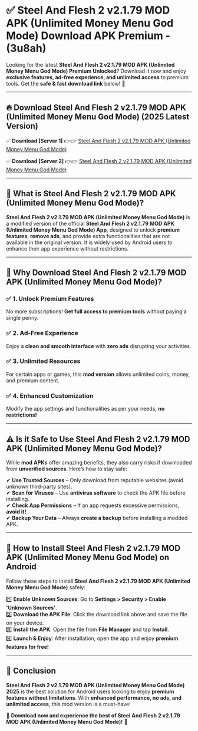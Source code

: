 
# ✅ Steel And Flesh 2 v2.1.79 MOD APK (Unlimited Money Menu God Mode) Download APK Premium -  (3u8ah) 

Looking for the latest **Steel And Flesh 2 v2.1.79 MOD APK (Unlimited Money Menu God Mode) Premium Unlocked**? Download it now and enjoy **exclusive features, ad-free experience, and unlimited access** to premium tools. Get the **safe & fast download link** below! 🚀

---

## 🔥 Download Steel And Flesh 2 v2.1.79 MOD APK (Unlimited Money Menu God Mode) (2025 Latest Version)

✅ **Download [Server 1]** 👉👉 [Steel And Flesh 2 v2.1.79 MOD APK (Unlimited Money Menu God Mode) ](https://apkcomod.com?title=Steel_And_Flesh_2_v2.1.79_MOD_APK_(Unlimited_Money_Menu_God_Mode))  

✅ **Download [Server 2]** 👉👉 [Steel And Flesh 2 v2.1.79 MOD APK (Unlimited Money Menu God Mode) ](https://apkcomod.com?title=Steel_And_Flesh_2_v2.1.79_MOD_APK_(Unlimited_Money_Menu_God_Mode))  


---

## 📌 What is Steel And Flesh 2 v2.1.79 MOD APK (Unlimited Money Menu God Mode)?

**Steel And Flesh 2 v2.1.79 MOD APK (Unlimited Money Menu God Mode)** is a modified version of the official **Steel And Flesh 2 v2.1.79 MOD APK (Unlimited Money Menu God Mode) App**, designed to unlock **premium features**, **remove ads**, and provide extra functionalities that are not available in the original version. It is widely used by Android users to enhance their app experience without restrictions.

---

## 🌟 Why Download Steel And Flesh 2 v2.1.79 MOD APK (Unlimited Money Menu God Mode)?

### ✅ 1. Unlock Premium Features
No more subscriptions! **Get full access to premium tools** without paying a single penny.

### ✅ 2. Ad-Free Experience
Enjoy a **clean and smooth interface** with **zero ads** disrupting your activities.

### ✅ 3. Unlimited Resources
For certain apps or games, this **mod version** allows unlimited coins, money, and premium content.

### ✅ 4. Enhanced Customization
Modify the app settings and functionalities as per your needs, **no restrictions!**

---

## ⚠️ Is it Safe to Use Steel And Flesh 2 v2.1.79 MOD APK (Unlimited Money Menu God Mode)?

While **mod APKs** offer amazing benefits, they also carry risks if downloaded from **unverified sources**. Here’s how to stay safe:

✔ **Use Trusted Sources** – Only download from reputable websites (avoid unknown third-party sites).  
✔ **Scan for Viruses** – Use **antivirus software** to check the APK file before installing.  
✔ **Check App Permissions** – If an app requests excessive permissions, **avoid it!**  
✔ **Backup Your Data** – Always **create a backup** before installing a modded APK.

---

## 📲 How to Install Steel And Flesh 2 v2.1.79 MOD APK (Unlimited Money Menu God Mode) on Android

Follow these steps to install **Steel And Flesh 2 v2.1.79 MOD APK (Unlimited Money Menu God Mode)** safely:

1️⃣ **Enable Unknown Sources**: Go to **Settings > Security > Enable 'Unknown Sources'**.  
2️⃣ **Download the APK File**: Click the download link above and save the file on your device.  
3️⃣ **Install the APK**: Open the file from **File Manager** and tap **Install**.  
4️⃣ **Launch & Enjoy**: After installation, open the app and enjoy **premium features for free!**

---

## 🚀 Conclusion

**Steel And Flesh 2 v2.1.79 MOD APK (Unlimited Money Menu God Mode) 2025** is the best solution for Android users looking to enjoy **premium features without limitations**. With **enhanced performance, no ads, and unlimited access**, this mod version is a must-have!

🔻 **Download now and experience the best of Steel And Flesh 2 v2.1.79 MOD APK (Unlimited Money Menu God Mode)!** 🔻

